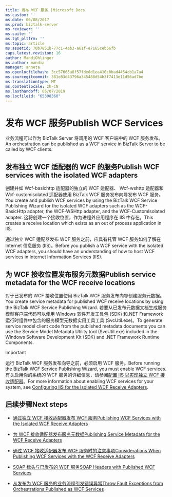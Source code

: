 ```yaml
---
title: 发布 WCF 服务 |Microsoft Docs
ms.custom: ''
ms.date: 06/08/2017
ms.prod: biztalk-server
ms.reviewer: ''
ms.suite: ''
ms.tgt_pltfrm: ''
ms.topic: article
ms.assetid: 70b7851b-77c1-4ab3-a61f-e7165ceb56fb
caps.latest.revision: 16
author: MandiOhlinger
ms.author: mandia
manager: anneta
ms.openlocfilehash: 3cc57665a8f57fde0d1ea410c0bad4454cb1a7a4
ms.sourcegitcommit: 381e83d43796a345488d54b3f7413e11d56ad7be
ms.translationtype: MT
ms.contentlocale: zh-CN
ms.lasthandoff: 05/07/2019
ms.locfileid: "65398360"
---
```

# <a name="publish-wcf-services"></a><span data-ttu-id="8e3a8-102">发布 WCF 服务</span><span class="sxs-lookup"><span data-stu-id="8e3a8-102">Publish WCF Services</span></span>
<span data-ttu-id="8e3a8-103">业务流程可以作为 BizTalk Server 将调用的 WCF 客户端中的 WCF 服务发布。</span><span class="sxs-lookup"><span data-stu-id="8e3a8-103">An orchestration can be published as a WCF service in BizTalk Server to be called by WCF clients.</span></span>  
  
## <a name="publish-wcf-services-with-the-isolated-wcf-adapters"></a><span data-ttu-id="8e3a8-104">发布独立 WCF 适配器的 WCF 的服务</span><span class="sxs-lookup"><span data-stu-id="8e3a8-104">Publish WCF services with the isolated WCF adapters</span></span> 
  
 <span data-ttu-id="8e3a8-105">创建并如 Wcf-basichttp 适配器的独立的 WCF 适配器、 Wcf-wshttp 适配器和 Wcf-customisolated 适配器使用 BizTalk WCF 服务发布向导发布 WCF 服务。</span><span class="sxs-lookup"><span data-stu-id="8e3a8-105">You create and publish WCF services by using the BizTalk WCF Service Publishing Wizard for the isolated WCF adapters such as the WCF-BasicHttp adapter, the WCF-WSHttp adapter, and the WCF-CustomIsolated adapter.</span></span> <span data-ttu-id="8e3a8-106">这将创建一个接收位置，作为进程外应用程序在 IIS 中存在。</span><span class="sxs-lookup"><span data-stu-id="8e3a8-106">This creates a receive location which exists as an out of process application in IIS.</span></span>  
  
 <span data-ttu-id="8e3a8-107">通过独立 WCF 适配器发布 WCF 服务之前，应具有托管 WCF 服务如何了解在 Internet 信息服务 (IIS)。</span><span class="sxs-lookup"><span data-stu-id="8e3a8-107">Before you publish a WCF service with the isolated WCF adapters, you should have an understanding of how to host WCF services in Internet Information Services (IIS).</span></span>  
  
## <a name="publish-service-metadata-for-the-wcf-receive-locations"></a><span data-ttu-id="8e3a8-108">为 WCF 接收位置发布服务元数据</span><span class="sxs-lookup"><span data-stu-id="8e3a8-108">Publish service metadata for the WCF receive locations</span></span>
  
 <span data-ttu-id="8e3a8-109">对于已发布的 WCF 接收位置使用 BizTalk WCF 服务发布向导创建服务元数据。</span><span class="sxs-lookup"><span data-stu-id="8e3a8-109">You create service metadata for published WCF receive locations by using the BizTalk WCF Service Publishing Wizard.</span></span> <span data-ttu-id="8e3a8-110">若要从已发布元数据文档生成服务模型客户端代码可以使用 Windows 软件开发工具包 (SDK) 和.NET Framework 运行时组件中包含的服务模型元数据实用工具工具 (SvcUtil.exe)。</span><span class="sxs-lookup"><span data-stu-id="8e3a8-110">To generate service model client code from the published metadata documents you can use the Service Model Metadata Utility tool (SvcUtil.exe) included in the Windows Software Development Kit (SDK) and .NET Framework Runtime Components.</span></span>  
  
> [!IMPORTANT]
>  <span data-ttu-id="8e3a8-111">运行 BizTalk WCF 服务发布向导之前，必须启用 WCF 服务。</span><span class="sxs-lookup"><span data-stu-id="8e3a8-111">Before running the BizTalk WCF Service Publishing Wizard, you must enable WCF services.</span></span> <span data-ttu-id="8e3a8-112">有关启用你的系统的 WCF 服务的详细信息，请参阅[配置 IIS 以实现独立 WCF 接收适配器](../core/configuring-iis-for-the-isolated-wcf-receive-adapters.md)。</span><span class="sxs-lookup"><span data-stu-id="8e3a8-112">For more information about enabling WCF services for your system, see [Configuring IIS for the Isolated WCF Receive Adapters](../core/configuring-iis-for-the-isolated-wcf-receive-adapters.md).</span></span>  
  
## <a name="next-steps"></a><span data-ttu-id="8e3a8-113">后续步骤</span><span class="sxs-lookup"><span data-stu-id="8e3a8-113">Next steps</span></span>
  
-   [<span data-ttu-id="8e3a8-114">通过独立 WCF 接收适配器发布 WCF 服务</span><span class="sxs-lookup"><span data-stu-id="8e3a8-114">Publishing WCF Services with the Isolated WCF Receive Adapters</span></span>](../core/publishing-wcf-services-with-the-isolated-wcf-receive-adapters.md)  
  
-   [<span data-ttu-id="8e3a8-115">为 WCF 接收适配器发布服务元数据</span><span class="sxs-lookup"><span data-stu-id="8e3a8-115">Publishing Service Metadata for the WCF Receive Adapters</span></span>](../core/publishing-service-metadata-for-the-wcf-receive-adapters.md)  
  
-   [<span data-ttu-id="8e3a8-116">通过 WCF 接收适配器发布 WCF 服务时的注意事项</span><span class="sxs-lookup"><span data-stu-id="8e3a8-116">Considerations When Publishing WCF Services with the WCF Receive Adapters</span></span>](../core/considerations-when-publishing-wcf-services-with-the-wcf-receive-adapters.md)  
  
-   [<span data-ttu-id="8e3a8-117">SOAP 标头与已发布的 WCF 服务</span><span class="sxs-lookup"><span data-stu-id="8e3a8-117">SOAP Headers with Published WCF Services</span></span>](../core/soap-headers-with-published-wcf-services.md)  
  
-   [<span data-ttu-id="8e3a8-118">从发布为 WCF 服务的业务流程引发错误异常</span><span class="sxs-lookup"><span data-stu-id="8e3a8-118">Throw Fault Exceptions from Orchestrations Published as WCF Services</span></span>](../core/how-to-throw-fault-exceptions-from-orchestrations-published-as-wcf-services.md)